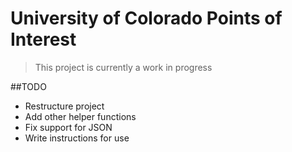 # University of Colorado Points of Interest

> This project is currently a work in progress

##TODO
- Restructure project
- Add other helper functions
- Fix support for JSON
- Write instructions for use
